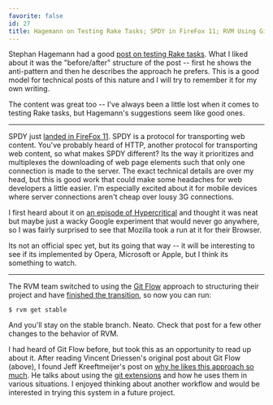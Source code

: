 ```yaml
---
favorite: false
id: 27
title: Hagemann on Testing Rake Tasks; SPDY in FireFox 11; RVM Using Git Flow
---
```


Stephan Hagemann had a good [post on testing Rake tasks][test_rake]. What I
liked about it was the "before/after" structure of the post -- first he shows
the anti-pattern and then he describes the approach he prefers. This is a good
model for technical posts of this nature and I will try to remember it for my
own writing.

The content was great too -- I've always been a little lost when it comes to
testing Rake tasks, but Hagemann's suggestions seem like good ones.

---

SPDY just [landed in FireFox 11][spdy_firefox]. SPDY is a protocol for
transporting web content. You've probably heard of HTTP, another protocol for
transporting web content, so what makes SPDY different? Its the way it
prioritizes and multiplexes the downloading of web page elements such that only
one connection is made to the server. The exact technical details are over my
head, but this is good work that could make some headaches for web developers a
little easier. I'm especially excited about it for mobile devices where server
connections aren't cheap over lousy 3G connections.

I first heard about it on [an episode of Hypercritical][hypercritical] and
thought it was neat but maybe just a wacky Google experiment that would never go
anywhere, so I was fairly surprised to see that Mozilla took a run at it for
their Browser.

Its not an official spec yet, but its going that way -- it will be interesting
to see if its implemented by Opera, Microsoft or Apple, but I think its
something to watch.

---

The RVM team switched to using the [Git Flow][git_flow] approach to structuring
their project and have [finished the transition](/rotten.html#24), so now you
can run:

```
$ rvm get stable
```

And you'll stay on the stable branch. Neato. Check that post for a few other
changes to the behavior of RVM.

I had heard of Git Flow before, but took this as an opportunity to read up about
it. After reading Vincent Driessen's original post about Git Flow (above), I
found Jeff Kreeftmeijer's post on [why he likes this approach so
much][why_git_flow]. He talks about using the [git extensions][git_extensions]
and how he uses them in various situations. I enjoyed thinking about another
workflow and would be interested in trying this system in a future project.

[test_rake]: /rotten.html#26
[spdy_firefox]: http://hacks.mozilla.org/2012/02/spdy-brings-responsive-and-scalable-transport-to-firefox-11/
[hypercritical]: http://5by5.tv/hypercritical/36
[git_flow]: http://nvie.com/posts/a-successful-git-branching-model/
[why_git_flow]: http://jeffkreeftmeijer.com/2010/why-arent-you-using-git-flow/
[git_extensions]: https://github.com/nvie/gitflow

